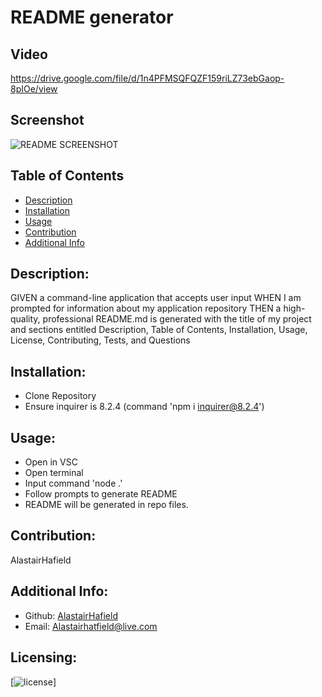 # README generator 
  ## Video 
  https://drive.google.com/file/d/1n4PFMSQFQZF159riLZ73ebGaop-8pIOe/view
  ## Screenshot
  ![README SCREENSHOT](https://user-images.githubusercontent.com/114833466/212504641-e2c04c59-586a-4877-861b-b97fb8d6029a.png)
  ## Table of Contents 
  - [Description](#description)
  - [Installation](#installation)
  - [Usage](#usage)
  - [Contribution](#contribution)
  - [Additional Info](#additional-info)
  ## Description:
  GIVEN a command-line application that accepts user input
  WHEN I am prompted for information about my application repository
  THEN a high-quality, professional README.md is generated with the title of my project and sections entitled Description, Table of Contents, Installation, Usage, License, Contributing, Tests, and Questions
  ## Installation:
  * Clone Repository 
  * Ensure inquirer is 8.2.4 (command 'npm i inquirer@8.2.4')
  ## Usage:
  * Open in VSC
  * Open terminal
  * Input command 'node .'
  * Follow prompts to generate README
  * README will be generated in repo files. 
  ## Contribution:
  AlastairHafield
  ## Additional Info:
  - Github: [AlastairHafield](https://github.com/AlastairHafield)
  - Email: Alastairhatfield@live.com 
  ## Licensing:
  [![license](https://img.shields.io/badge/license--blue)]
